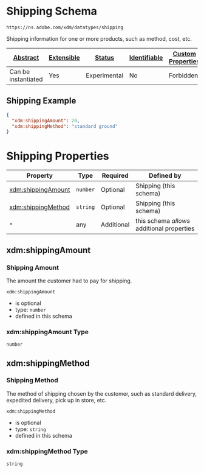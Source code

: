 
# Shipping Schema

```
https://ns.adobe.com/xdm/datatypes/shipping
```

Shipping information for one or more products, such as method, cost, etc.

| [Abstract](../../abstract.md) | [Extensible](../../extensions.md) | [Status](../../status.md) | [Identifiable](../../id.md) | [Custom Properties](../../extensions.md) | [Additional Properties](../../extensions.md) | Defined In |
|-------------------------------|-----------------------------------|---------------------------|-----------------------------|------------------------------------------|----------------------------------------------|------------|
| Can be instantiated | Yes | Experimental | No | Forbidden | Permitted | [datatypes/shipping.schema.json](datatypes/shipping.schema.json) |

## Shipping Example
```json
{
  "xdm:shippingAmount": 20,
  "xdm:shippingMethod": "standard ground"
}
```

# Shipping Properties

| Property | Type | Required | Defined by |
|----------|------|----------|------------|
| [xdm:shippingAmount](#xdmshippingamount) | `number` | Optional | Shipping (this schema) |
| [xdm:shippingMethod](#xdmshippingmethod) | `string` | Optional | Shipping (this schema) |
| `*` | any | Additional | this schema *allows* additional properties |

## xdm:shippingAmount
### Shipping Amount

The amount the customer had to pay for shipping.

`xdm:shippingAmount`
* is optional
* type: `number`
* defined in this schema

### xdm:shippingAmount Type


`number`






## xdm:shippingMethod
### Shipping Method

The method of shipping chosen by the customer, such as standard delivery, expedited delivery, pick up in store, etc.

`xdm:shippingMethod`
* is optional
* type: `string`
* defined in this schema

### xdm:shippingMethod Type


`string`





